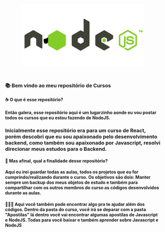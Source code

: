 <p align="center">
    <img src="Curso de NodeJS/Apostilas/NodeJS.png" align="center" min-width="400px" max-width="400px" width="400px">
</p>
<br>

### 📚 Bem vindo ao meu repositório de Cursos 

#### ☕ O que é esse repositório?
#### Então galera, esse repositório aqui é um lugarzinho aonde eu vou postar todos os cursos que eu estou fazendo de NodeJS.

### Inicialmente esse repositório era para um curso de React, porém descobri que eu sou apaixonado pelo desenvolvimento backend, como também sou apaixonado por Javascript, resolvi direcionar meus estudos para o Backend. 

#### 🚀 Mas afinal, qual a finalidade desse repositório?
#### Aqui eu irei guardar todas as aulas, todos os projetos que eu for cumprindo/realizando durante o curso. Os objetivos são dois: Manter sempre um backup dos meus objetos de estudo e também para compartilhar com os outros membros do curso as códigos desenvolvidos durante as aulas.


#### 👨🏻‍🚀 Aqui você também pode encontrar algo pra te ajudar além dos códigos. Dentro da pasta do curso, você irá se deparar com a pasta "Apostilas" lá dentro você vai encontrar algumas apostilas de Javascript e NodeJS. Todas para você baixar e também aprender sobre Javascript e NodeJS 